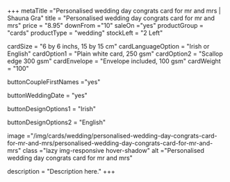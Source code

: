 +++
metaTitle ="Personalised wedding day congrats card for mr and mrs | Shauna Gra"
title = "Personalised wedding day congrats card for mr and mrs"
price = "8.95"
downFrom ="10"
saleOn ="yes"
productGroup = "cards"
productType = "wedding"
stockLeft = "2 Left" 
 
cardSize = "6 by 6 inchs, 15 by 15 cm" 
cardLanguageOption = "Irish or English" 
cardOption1 = "Plain white card, 250 gsm" 
cardOption2 = "Scallop edge 300 gsm" 
cardEnvelope = "Envelope included, 100 gsm" 
cardWeight = "100" 
 
buttonCoupleFirstNames ="yes" 

buttonWeddingDate = "yes" 

buttonDesignOptions1 = "Irish" 

buttonDesignOptions2 = "English" 

 
image ="/img/cards/wedding/personalised-wedding-day-congrats-card-for-mr-and-mrs/personalised-wedding-day-congrats-card-for-mr-and-mrs"
class ="lazy img-responsive hover-shadow"
alt ="Personalised wedding day congrats card for mr and mrs"
 
description = "Description here."
+++
